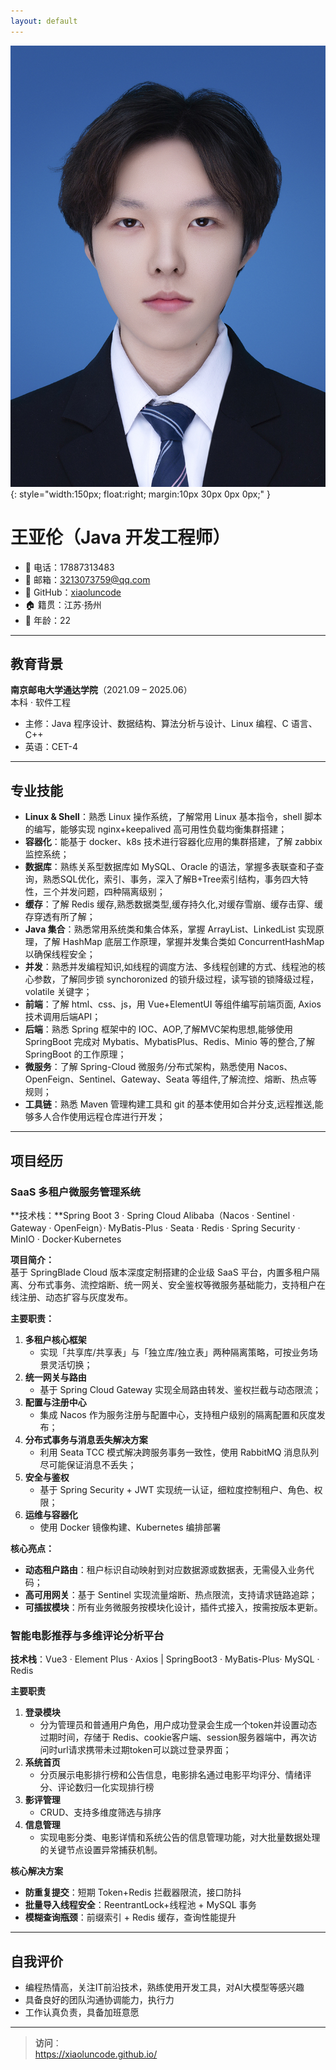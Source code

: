 ```yaml
---
layout: default
---
```


![王亚伦照片](/assets/images/jianli.jpg){: style="width:150px; float:right; margin:10px 30px 0px 0px;" }

# 王亚伦（Java 开发工程师）

- 📱 电话：17887313483  
- 📧 邮箱：[3213073759@qq.com](mailto:3213073759@qq.com)  
- 🔗 GitHub：[xiaoluncode](https://github.com/xiaoluncode)   
- 🏠 籍贯：江苏·扬州  
- 🎂 年龄：22  

---

## 教育背景

**南京邮电大学通达学院**（2021.09 – 2025.06）  
本科 · 软件工程  
- 主修：Java 程序设计、数据结构、算法分析与设计、Linux 编程、C 语言、C++  
- 英语：CET-4  

---

## 专业技能

- **Linux & Shell**：熟悉 Linux 操作系统，了解常用 Linux 基本指令，shell 脚本的编写，能够实现 nginx+keepalived 高可用性负载均衡集群搭建；
- **容器化**：能基于 docker、k8s 技术进行容器化应用的集群搭建，了解 zabbix 监控系统；  
- **数据库**：熟练关系型数据库如 MySQL、Oracle 的语法，掌握多表联查和子查询，熟悉SQL优化，索引、事务，深入了解B+Tree索引结构，事务四大特性，三个并发问题，四种隔离级别；  
- **缓存**：了解 Redis 缓存,熟悉数据类型,缓存持久化,对缓存雪崩、缓存击穿、缓存穿透有所了解； 
- **Java 集合**：熟悉常用系统类和集合体系，掌握 ArrayList、LinkedList 实现原理，了解 HashMap 底层工作原理，掌握并发集合类如 ConcurrentHashMap 以确保线程安全；
- **并发**：熟悉并发编程知识,如线程的调度方法、多线程创建的方式、线程池的核心参数，了解同步锁 synchoronized 的锁升级过程，读写锁的锁降级过程，volatile 关键字；  
- **前端**：了解 html、css、js，用 Vue+ElementUI 等组件编写前端页面, Axios 技术调用后端API；  
- **后端**：熟悉 Spring 框架中的 IOC、AOP,了解MVC架构思想,能够使用 SpringBoot 完成对 Mybatis、MybatisPlus、Redis、Minio 等的整合,了解 SpringBoot 的工作原理；
- **微服务**：了解 Spring-Cloud 微服务/分布式架构，熟悉使用 Nacos、OpenFeign、Sentinel、Gateway、Seata 等组件,了解流控、熔断、热点等规则；
- **工具链**：熟悉 Maven 管理构建工具和 git 的基本使用如合并分支,远程推送,能够多人合作使用远程仓库进行开发；  

---

## 项目经历 

### SaaS 多租户微服务管理系统
**技术栈：**Spring Boot 3 · Spring Cloud Alibaba（Nacos · Sentinel · Gateway · OpenFeign）· MyBatis-Plus · Seata · Redis · Spring Security · MinIO · Docker·Kubernetes

**项目简介：**  
基于 SpringBlade Cloud 版本深度定制搭建的企业级 SaaS 平台，内置多租户隔离、分布式事务、流控熔断、统一网关、安全鉴权等微服务基础能力，支持租户在线注册、动态扩容与灰度发布。

**主要职责：**
1. **多租户核心框架**
   - 实现「共享库/共享表」与「独立库/独立表」两种隔离策略，可按业务场景灵活切换；
2. **统一网关与路由**
   - 基于 Spring Cloud Gateway 实现全局路由转发、鉴权拦截与动态限流；
3. **配置与注册中心**
   - 集成 Nacos 作为服务注册与配置中心，支持租户级别的隔离配置和灰度发布；
4. **分布式事务与消息丢失解决方案**
   - 利用 Seata TCC 模式解决跨服务事务一致性，使用 RabbitMQ 消息队列尽可能保证消息不丢失；
5. **安全与鉴权**
   - 基于 Spring Security + JWT 实现统一认证，细粒度控制租户、角色、权限；
6. **运维与容器化**
   - 使用 Docker 镜像构建、Kubernetes 编排部署

**核心亮点：**
- **动态租户路由**：租户标识自动映射到对应数据源或数据表，无需侵入业务代码；
- **高可用网关**：基于 Sentinel 实现流量熔断、热点限流，支持请求链路追踪；
- **可插拔模块**：所有业务微服务按模块化设计，插件式接入，按需按版本更新。

### 智能电影推荐与多维评论分析平台  
**技术栈**：Vue3 · Element Plus · Axios  |  SpringBoot3 · MyBatis-Plus· MySQL · Redis  

**主要职责**  
1. **登录模块**  
   - 分为管理员和普通用户角色，用户成功登录会生成一个token并设置动态过期时间，存储于 Redis、cookie客户端、session服务器端中，再次访问时url请求携带未过期token可以跳过登录界面； 
2. **系统首页**  
   - 分页展示电影排行榜和公告信息，电影排名通过电影平均评分、情绪评分、评论数归一化实现排行榜
3. **影评管理**  
   - CRUD、支持多维度筛选与排序  
4. **信息管理**  
   - 实现电影分类、电影详情和系统公告的信息管理功能，对大批量数据处理的关键节点设置异常捕获机制。

**核心解决方案**  
- **防重复提交**：短期 Token+Redis 拦截器限流，接口防抖  
- **批量导入线程安全**：ReentrantLock+线程池 + MySQL 事务  
- **模糊查询瓶颈**：前缀索引 + Redis 缓存，查询性能提升 

---

## 自我评价

- 编程热情高，关注IT前沿技术，熟练使用开发工具，对AI大模型等感兴趣 
- 具备良好的团队沟通协调能力，执行力
- 工作认真负责，具备加班意愿

---

> **访问**：  
> https://xiaoluncode.github.io/  

